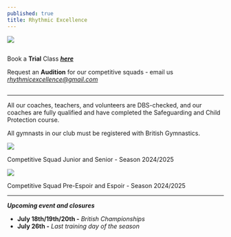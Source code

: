 ```yaml
---
published: true
title: Rhythmic Excellence
---
```

![](/assets/screenshot-2023-06-13-at-10.12.47.png)

![]()

B﻿ook a **Trial** Class ***[here](https://docs.google.com/forms/d/e/1FAIpQLSewkct8pJvwFT81TV4aIoftkNBPc0ua5C6gkxQpLsWO-jjR1A/viewform?usp=dialog)***

Request an **Audition** for our competitive squads - email us *rhythmicexcellence@gmail.com*

![]()

- - -

All our coaches, teachers, and volunteers are DBS-checked, and our coaches are fully qualified and have completed the Safeguarding and Child Protection course.

All gymnasts in our club must be registered with British Gymnastics.

![](/assets/4v1a7484.jpg)

Competitive Squad Junior and Senior - Season 2024/2025

![](/assets/4v1a7458.jpg)

Competitive Squad Pre-Espoir and Espoir - Season 2024/2025

- - -

***Upcoming event and closures***

* **July 18th/19th/20th -** *British Championships*
* **J﻿uly 26th -** *Last training day of the season*